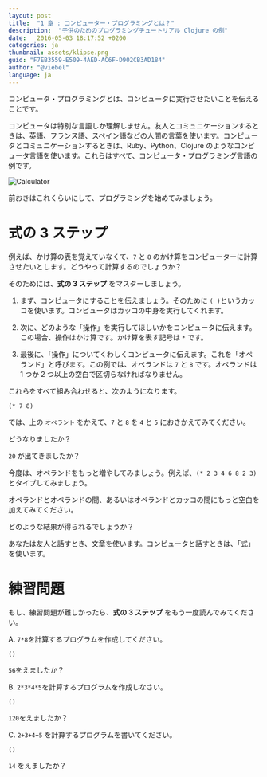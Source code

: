 ```yaml
---
layout: post
title:  "1 章 : コンピューター・プログラミングとは？"
description:  "子供のためのプログラミングチュートリアル Clojure の例"
date:   2016-05-03 18:17:52 +0200
categories: ja
thumbnail: assets/klipse.png
guid: "F7EB3559-E509-4AED-AC6F-D902CB3AD184"
author: "@viebel"
language: ja
---
```


コンピュータ・プログラミングとは、コンピュータに実行させたいことを伝えることです。

コンピュータは特別な言語しか理解しません。友人とコミュニケーションするときは、英語、フランス語、スペイン語などの人間の言葉を使います。コンピュータとコミュニケーションするときは、Ruby、Python、Clojure のようなコンピュータ言語を使います。これらはすべて、コンピュータ・プログラミング言語の例です。

![Calculator](/assets/images/calc.jpg)


前おきはこれくらいにして、プログラミングを始めてみましょう。

#  式の 3 ステップ

例えば、かけ算の表を覚えていなくて、`7` と `8` のかけ算をコンピューターに計算させたいとします。どうやって計算するのでしょうか？

そのためには、**式の 3 ステップ** をマスターしましょう。

1. まず、コンピュータにすることを伝えましょう。そのために `( )`というカッコを使います。コンピュータはカッコの中身を実行してくれます。

2. 次に、どのような「操作」を実行してほしいかをコンピュータに伝えます。この場合、操作はかけ算です。かけ算を表す記号は `*` です。

3. 最後に、「操作」についてくわしくコンピュータに伝えます。これを「オペランド」と呼びます。この例では、オペランドは `7` と `8` です。オペランドは 1 つか 2 つ以上の空白で区切らなければなりません。

これらをすべて組み合わせると、次のようになります。

~~~klipse
(* 7 8)
~~~


では、上の `オペラント` をかえて、`7` と `8` を `4` と `5` におきかえてみてください。

どうなりましたか？

`20` が出てきましたか？

今度は、オペランドをもっと増やしてみましょう。例えば、`(* 2 3 4 6 8 2 3)`とタイプしてみましょう。

オペランドとオペランドの間、あるいはオペランドとカッコの間にもっと空白を加えてみてください。

どのような結果が得られるでしょうか？

あなたは友人と話すとき、文章を使います。コンピュータと話すときは、「式」を使います。

# 練習問題

もし、練習問題が難しかったら、**式の 3 ステップ** をもう一度読んでみてください。

A. `7*8`を計算するプログラムを作成してください。

~~~klipse
()
~~~

`56`をえましたか？

B. `2*3*4*5`を計算するプログラムを作成しなさい。

~~~klipse
()
~~~

`120`をえましたか？

C. `2+3+4+5` を計算するプログラムを書いてください。

~~~klipse
()
~~~

`14` をえましたか？


